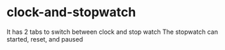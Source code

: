 # clock-and-stopwatch
It has 2 tabs to switch between clock and stop watch
The stopwatch can started, reset, and paused
